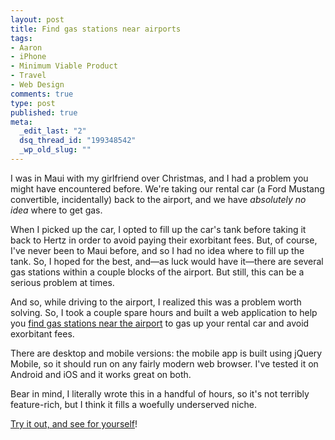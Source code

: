 ```yaml
--- 
layout: post
title: Find gas stations near airports
tags: 
- Aaron
- iPhone
- Minimum Viable Product
- Travel
- Web Design
comments: true
type: post
published: true
meta: 
  _edit_last: "2"
  dsq_thread_id: "199348542"
  _wp_old_slug: ""
---
```

I was in Maui with my girlfriend over Christmas, and I had a problem you might have encountered before. We're taking our rental car (a Ford Mustang convertible, incidentally) back to the airport, and we have <em>absolutely no idea</em> where to get gas.

When I picked up the car, I opted to fill up the car's tank before taking it back to Hertz in order to avoid paying their exorbitant fees. But, of course, I've never been to Maui before, and so I had no idea where to fill up the tank. So, I hoped for the best, and—as luck would have it—there are several gas stations within a couple blocks of the airport. But still, this can be a serious problem at times.

And so, while driving to the airport, I realized this was a problem worth solving. So, I took a couple spare hours and built a web application to help you <a href="http://airportgasfinder.com">find gas stations near the airport</a> to gas up your rental car and avoid exorbitant fees.

There are desktop and mobile versions: the mobile app is built using jQuery Mobile, so it should run on any fairly modern web browser. I've tested it on Android and iOS and it works great on both.

Bear in mind, I literally wrote this in a handful of hours, so it's not terribly feature-rich, but I think it fills a woefully underserved niche.

<a href="http://airportgasfinder.com">Try it out, and see for yourself</a>!
